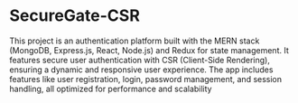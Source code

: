 
# SecureGate-CSR

This project is an authentication platform built with the MERN stack (MongoDB, Express.js, React, Node.js) and Redux for state management. It features secure user authentication with CSR (Client-Side Rendering), ensuring a dynamic and responsive user experience. The app includes features like user registration, login, password management, and session handling, all optimized for performance and scalability
